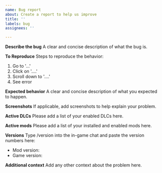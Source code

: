 ```yaml
---
name: Bug report
about: Create a report to help us improve
title: ''
labels: bug
assignees: ''

---
```


**Describe the bug**
A clear and concise description of what the bug is.

**To Reproduce**
Steps to reproduce the behavior:
1. Go to '...'
2. Click on '....'
3. Scroll down to '....'
4. See error

**Expected behavior**
A clear and concise description of what you expected to happen.

**Screenshots**
If applicable, add screenshots to help explain your problem.

**Active DLCs**
Please add a list of your enabled DLCs here.

**Active mods**
Please add a list of your installed and enabled mods here.

**Versions**
Type /version into the in-game chat and paste the version numbers here:
- Mod version: 
- Game version: 

**Additional context**
Add any other context about the problem here.

